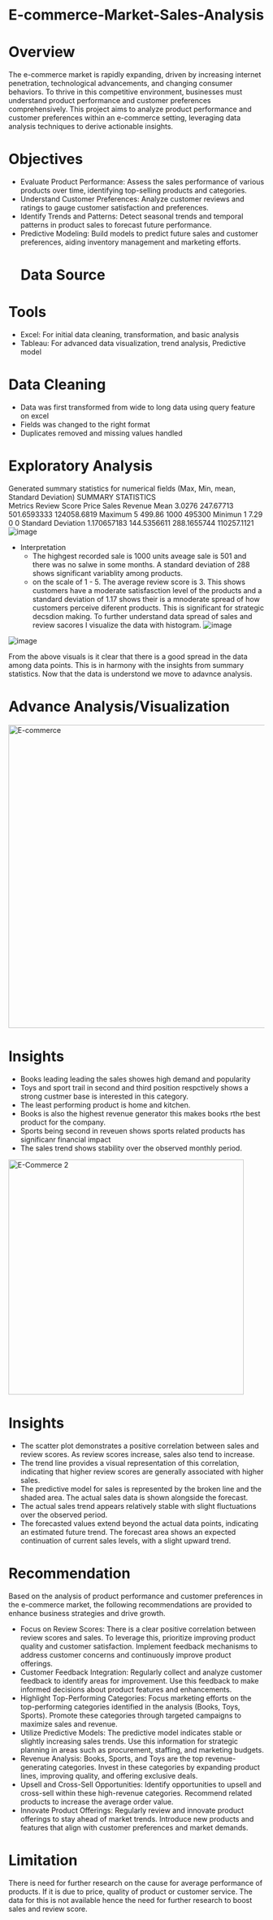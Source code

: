 # E-commerce-Market-Sales-Analysis
# Overview
The e-commerce market is rapidly expanding, driven by increasing internet penetration, technological advancements, and changing consumer behaviors. To thrive in this competitive environment, businesses must understand product performance and customer preferences comprehensively. This project aims to analyze product performance and customer preferences within an e-commerce setting, leveraging data analysis techniques to derive actionable insights.
# Objectives
- Evaluate Product Performance: Assess the sales performance of various products over time, identifying top-selling products and categories.
- Understand Customer Preferences: Analyze customer reviews and ratings to gauge customer satisfaction and preferences.
- Identify Trends and Patterns: Detect seasonal trends and temporal patterns in product sales to forecast future performance.
- Predictive Modeling: Build models to predict future sales and customer preferences, aiding inventory management and marketing efforts.
  # Data Source
  
# Tools
- Excel: For initial data cleaning, transformation, and basic analysis
- Tableau: For advanced data visualization, trend analysis, Predictive model
# Data Cleaning
- Data was first transformed from wide to long data using query feature on excel
- Fields was changed to the right format
- Duplicates removed and missing values handled
# Exploratory Analysis
Generated summary statistics for numerical fields (Max, Min, mean, Standard Deviation)
SUMMARY STATISTICS 				
Metrics	Review Score	Price	Sales	Revenue
Mean	3.0276	247.67713	501.6593333	124058.6819
Maximum	5	499.86	1000	495300
Minimun	1	7.29	0	0
Standard Deviation	1.170657183	144.5356611	288.1655744	110257.1121
![image](https://github.com/user-attachments/assets/ceb4dd60-ddc1-4a9a-b006-7e3f109824aa)

- Interpretation
   - The highgest recorded sale is 1000 units aveage sale is 501 and there was no salwe in some months. A standard deviation of 288 shows significant variablity among products.
   - on the scale of 1 - 5. The average review score is 3. This shows customers have a moderate satisfasction level of the products and a standard deviation of 1.17 shows their is a mnoderate spread of how customers perceive diferent products. This is significant for strategic decsdion making.
  To further understand data spread of sales and review sacores I visualize the data with histogram.
![image](https://github.com/user-attachments/assets/11191280-eaec-4e4c-a07c-2dbff3bb9313)

![image](https://github.com/user-attachments/assets/ef7424b9-e41f-4a8d-bea0-b4931f3323d8)

From the above visuals is it clear that there is a good spread in the data among data points. This is in harmony with the insights from summary statistics.
Now that the data is understond we move to adavnce analysis. 

# Advance Analysis/Visualization

<img width="597" alt="E-commerce" src="https://github.com/user-attachments/assets/eb99b30a-6b57-4051-9c76-c1202969cfe8">

# Insights
- Books leading leading the sales showes high demand and popularity
- Toys and sport trail in second and third position respctively shows a strong custmer base is interested in this category.
- The least performing product is home and kitchen.
- Books is also the highest revenue generator this makes books rthe best product for the company.
- Sports being second in reveuen shows sports related products has significanr financial impact
- The sales trend shows stability over the observed monthly period.

<img width="463" alt="E-Commerce 2" src="https://github.com/user-attachments/assets/15d5df80-e5cc-434f-be6a-ce0c85ba8258">

# Insights
- The scatter plot demonstrates a positive correlation between sales and review scores. As review scores increase, sales also tend to increase.
- The trend line provides a visual representation of this correlation, indicating that higher review scores are generally associated with higher sales.
- The predictive model for sales is represented by the broken line and the shaded area. The actual sales data is shown alongside the forecast.
- The actual sales trend appears relatively stable with slight fluctuations over the observed period.
- The forecasted values extend beyond the actual data points, indicating an estimated future trend. The forecast area shows an expected continuation of current sales levels, with a slight upward trend.

# Recommendation

Based on the analysis of product performance and customer preferences in the e-commerce market, the following recommendations are provided to enhance business strategies and drive growth.

- Focus on Review Scores: There is a clear positive correlation between review scores and sales. To leverage this, prioritize improving product quality and customer satisfaction. Implement feedback mechanisms to address customer concerns and continuously improve product offerings.
- Customer Feedback Integration: Regularly collect and analyze customer feedback to identify areas for improvement. Use this feedback to make informed decisions about product features and enhancements.
- Highlight Top-Performing Categories: Focus marketing efforts on the top-performing categories identified in the analysis (Books, Toys, Sports). Promote these categories through targeted campaigns to maximize sales and revenue.
- Utilize Predictive Models: The predictive model indicates stable or slightly increasing sales trends. Use this information for strategic planning in areas such as procurement, staffing, and marketing budgets.
- Revenue Analysis: Books, Sports, and Toys are the top revenue-generating categories. Invest in these categories by expanding product lines, improving quality, and offering exclusive deals.
- Upsell and Cross-Sell Opportunities: Identify opportunities to upsell and cross-sell within these high-revenue categories. Recommend related products to increase the average order value.
- Innovate Product Offerings: Regularly review and innovate product offerings to stay ahead of market trends. Introduce new products and features that align with customer preferences and market demands.


# Limitation 
There is need for further research on the cause for average performance of products. If it is due to price, quality of product or customer service. The data for this is not available hence the need for further research to boost sales and review score.








  
